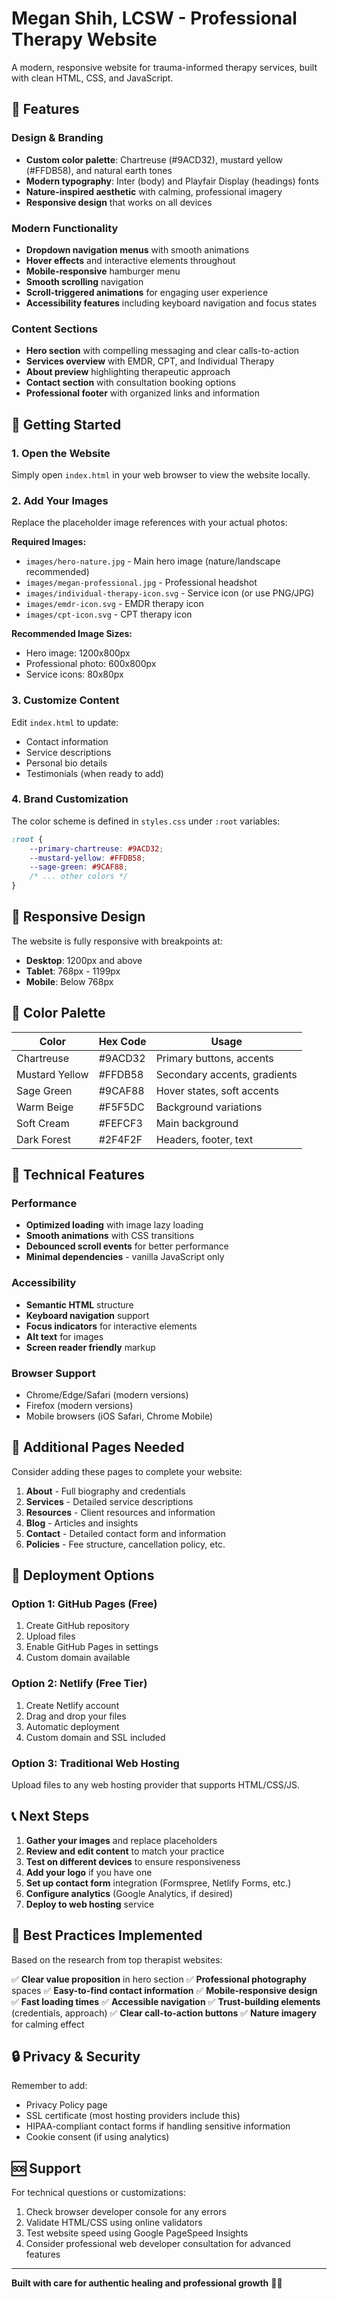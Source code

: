 # Megan Shih, LCSW - Professional Therapy Website

A modern, responsive website for trauma-informed therapy services, built with clean HTML, CSS, and JavaScript.

## 🌿 Features

### Design & Branding
- **Custom color palette**: Chartreuse (#9ACD32), mustard yellow (#FFDB58), and natural earth tones
- **Modern typography**: Inter (body) and Playfair Display (headings) fonts
- **Nature-inspired aesthetic** with calming, professional imagery
- **Responsive design** that works on all devices

### Modern Functionality
- **Dropdown navigation menus** with smooth animations
- **Hover effects** and interactive elements throughout
- **Mobile-responsive** hamburger menu
- **Smooth scrolling** navigation
- **Scroll-triggered animations** for engaging user experience
- **Accessibility features** including keyboard navigation and focus states

### Content Sections
- **Hero section** with compelling messaging and clear calls-to-action
- **Services overview** with EMDR, CPT, and Individual Therapy
- **About preview** highlighting therapeutic approach
- **Contact section** with consultation booking options
- **Professional footer** with organized links and information

## 🚀 Getting Started

### 1. Open the Website
Simply open `index.html` in your web browser to view the website locally.

### 2. Add Your Images
Replace the placeholder image references with your actual photos:

**Required Images:**
- `images/hero-nature.jpg` - Main hero image (nature/landscape recommended)
- `images/megan-professional.jpg` - Professional headshot
- `images/individual-therapy-icon.svg` - Service icon (or use PNG/JPG)
- `images/emdr-icon.svg` - EMDR therapy icon
- `images/cpt-icon.svg` - CPT therapy icon

**Recommended Image Sizes:**
- Hero image: 1200x800px
- Professional photo: 600x800px
- Service icons: 80x80px

### 3. Customize Content
Edit `index.html` to update:
- Contact information
- Service descriptions
- Personal bio details
- Testimonials (when ready to add)

### 4. Brand Customization
The color scheme is defined in `styles.css` under `:root` variables:
```css
:root {
    --primary-chartreuse: #9ACD32;
    --mustard-yellow: #FFDB58;
    --sage-green: #9CAF88;
    /* ... other colors */
}
```

## 📱 Responsive Design

The website is fully responsive with breakpoints at:
- **Desktop**: 1200px and above
- **Tablet**: 768px - 1199px
- **Mobile**: Below 768px

## 🎨 Color Palette

| Color | Hex Code | Usage |
|-------|----------|-------|
| Chartreuse | #9ACD32 | Primary buttons, accents |
| Mustard Yellow | #FFDB58 | Secondary accents, gradients |
| Sage Green | #9CAF88 | Hover states, soft accents |
| Warm Beige | #F5F5DC | Background variations |
| Soft Cream | #FEFCF3 | Main background |
| Dark Forest | #2F4F2F | Headers, footer, text |

## 🔧 Technical Features

### Performance
- **Optimized loading** with image lazy loading
- **Smooth animations** with CSS transitions
- **Debounced scroll events** for better performance
- **Minimal dependencies** - vanilla JavaScript only

### Accessibility
- **Semantic HTML** structure
- **Keyboard navigation** support
- **Focus indicators** for interactive elements
- **Alt text** for images
- **Screen reader friendly** markup

### Browser Support
- Chrome/Edge/Safari (modern versions)
- Firefox (modern versions)
- Mobile browsers (iOS Safari, Chrome Mobile)

## 📄 Additional Pages Needed

Consider adding these pages to complete your website:

1. **About** - Full biography and credentials
2. **Services** - Detailed service descriptions
3. **Resources** - Client resources and information
4. **Blog** - Articles and insights
5. **Contact** - Detailed contact form and information
6. **Policies** - Fee structure, cancellation policy, etc.

## 🚀 Deployment Options

### Option 1: GitHub Pages (Free)
1. Create GitHub repository
2. Upload files
3. Enable GitHub Pages in settings
4. Custom domain available

### Option 2: Netlify (Free Tier)
1. Create Netlify account
2. Drag and drop your files
3. Automatic deployment
4. Custom domain and SSL included

### Option 3: Traditional Web Hosting
Upload files to any web hosting provider that supports HTML/CSS/JS.

## 📞 Next Steps

1. **Gather your images** and replace placeholders
2. **Review and edit content** to match your practice
3. **Test on different devices** to ensure responsiveness
4. **Add your logo** if you have one
5. **Set up contact form** integration (Formspree, Netlify Forms, etc.)
6. **Configure analytics** (Google Analytics, if desired)
7. **Deploy to web hosting** service

## 🎯 Best Practices Implemented

Based on the research from top therapist websites:

✅ **Clear value proposition** in hero section
✅ **Professional photography** spaces
✅ **Easy-to-find contact information**
✅ **Mobile-responsive design**
✅ **Fast loading times**
✅ **Accessible navigation**
✅ **Trust-building elements** (credentials, approach)
✅ **Clear call-to-action buttons**
✅ **Nature imagery** for calming effect

## 🔒 Privacy & Security

Remember to add:
- Privacy Policy page
- SSL certificate (most hosting providers include this)
- HIPAA-compliant contact forms if handling sensitive information
- Cookie consent (if using analytics)

## 🆘 Support

For technical questions or customizations:
1. Check browser developer console for any errors
2. Validate HTML/CSS using online validators
3. Test website speed using Google PageSpeed Insights
4. Consider professional web developer consultation for advanced features

---

**Built with care for authentic healing and professional growth** 🌿💚
